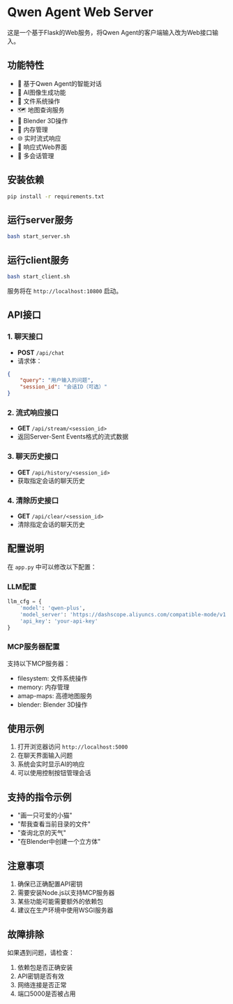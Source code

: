 # Qwen Agent Web Server

这是一个基于Flask的Web服务，将Qwen Agent的客户端输入改为Web接口输入。

## 功能特性

- 🤖 基于Qwen Agent的智能对话
- 🎨 AI图像生成功能
- 📁 文件系统操作
- 🗺️ 地图查询服务
- 🔧 Blender 3D操作
- 💾 内存管理
- 🌐 实时流式响应
- 📱 响应式Web界面
- 🔄 多会话管理

## 安装依赖

```bash
pip install -r requirements.txt
```

## 运行server服务

```bash
bash start_server.sh
```

## 运行client服务

```bash
bash start_client.sh
```

服务将在 `http://localhost:10800` 启动。

## API接口

### 1. 聊天接口
- **POST** `/api/chat`
- 请求体：
```json
{
    "query": "用户输入的问题",
    "session_id": "会话ID（可选）"
}
```

### 2. 流式响应接口
- **GET** `/api/stream/<session_id>`
- 返回Server-Sent Events格式的流式数据

### 3. 聊天历史接口
- **GET** `/api/history/<session_id>`
- 获取指定会话的聊天历史

### 4. 清除历史接口
- **GET** `/api/clear/<session_id>`
- 清除指定会话的聊天历史

## 配置说明

在 `app.py` 中可以修改以下配置：

### LLM配置
```python
llm_cfg = {
    'model': 'qwen-plus',
    'model_server': 'https://dashscope.aliyuncs.com/compatible-mode/v1',
    'api_key': 'your-api-key'
}
```

### MCP服务器配置
支持以下MCP服务器：
- filesystem: 文件系统操作
- memory: 内存管理
- amap-maps: 高德地图服务
- blender: Blender 3D操作

## 使用示例

1. 打开浏览器访问 `http://localhost:5000`
2. 在聊天界面输入问题
3. 系统会实时显示AI的响应
4. 可以使用控制按钮管理会话

## 支持的指令示例

- "画一只可爱的小猫"
- "帮我查看当前目录的文件"
- "查询北京的天气"
- "在Blender中创建一个立方体"

## 注意事项

1. 确保已正确配置API密钥
2. 需要安装Node.js以支持MCP服务器
3. 某些功能可能需要额外的依赖包
4. 建议在生产环境中使用WSGI服务器

## 故障排除

如果遇到问题，请检查：
1. 依赖包是否正确安装
2. API密钥是否有效
3. 网络连接是否正常
4. 端口5000是否被占用 
